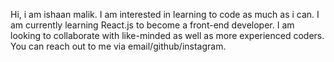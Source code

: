 Hi, i am ishaan malik.
I am interested in learning to code as much as i can.
I am currently learning React.js to become a front-end developer.
I am looking to collaborate with like-minded as well as more experienced coders.
You can reach out to me via email/github/instagram.

